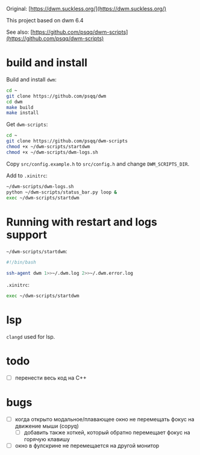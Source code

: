 
Original: [https://dwm.suckless.org/](https://dwm.suckless.org/)

This project based on dwm 6.4

See also: [https://github.com/psqq/dwm-scripts](https://github.com/psqq/dwm-scripts)

# build and install

Build and install `dwm`:

```bash
cd ~
git clone https://github.com/psqq/dwm
cd dwm
make build
make install
```

Get `dwm-scripts`:

```bash
cd ~
git clone https://github.com/psqq/dwm-scripts
chmod +x ~/dwm-scripts/startdwm
chmod +x ~/dwm-scripts/dwm-logs.sh
```

Copy `src/config.example.h` to `src/config.h` and change `DWM_SCRIPTS_DIR`.

Add to `.xinitrc`:

```bash
~/dwm-scripts/dwm-logs.sh
python ~/dwm-scripts/status_bar.py loop &
exec ~/dwm-scripts/startdwm

```

# Running with restart and logs support

`~/dwm-scripts/startdwm`:

```bash
#!/bin/bash

ssh-agent dwm 1>>~/.dwm.log 2>>~/.dwm.error.log
```

`.xinitrc`:

```bash
exec ~/dwm-scripts/startdwm
```

# lsp

`clangd` used for lsp.

# todo

- [ ] перенести весь код на C++

# bugs

- [ ] когда открыто модальное/плавающее окно не перемещать фокус на движение мыши (copyq)
  - [ ] добавить также хоткей, который обратно перемещает фокус на горячую клавишу
- [ ] окно в фулскрине не перемещается на другой монитор

